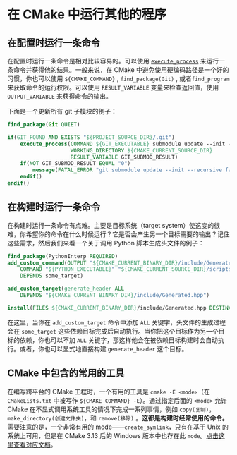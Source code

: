 # 在 CMake 中运行其他的程序

## 在配置时运行一条命令

在配置时运行一条命令是相对比较容易的。可以使用 [`execute_process`][execute_process] 来运行一条命令并获得他的结果。一般来说，在 CMake 中避免使用硬编码路径是一个好的习惯，你也可以使用 `${CMAKE_COMMAND}` , `find_package(Git)` , 或者`find_program` 来获取命令的运行权限。可以使用 `RESULT_VARIABLE` 变量来检查返回值，使用 `OUTPUT_VARIABLE` 来获得命令的输出。 

下面是一个更新所有 git 子模块的例子：

```cmake
find_package(Git QUIET)

if(GIT_FOUND AND EXISTS "${PROJECT_SOURCE_DIR}/.git")
    execute_process(COMMAND ${GIT_EXECUTABLE} submodule update --init --recursive
                    WORKING_DIRECTORY ${CMAKE_CURRENT_SOURCE_DIR}
                    RESULT_VARIABLE GIT_SUBMOD_RESULT)
    if(NOT GIT_SUBMOD_RESULT EQUAL "0")
        message(FATAL_ERROR "git submodule update --init --recursive failed with ${GIT_SUBMOD_RESULT}, please checkout submodules")
    endif()
endif()
```

## 在构建时运行一条命令

在构建时运行一条命令有点难。主要是目标系统（target system）使这变的很难，你希望你的命令在什么时候运行？它是否会产生另一个目标需要的输出？记住这些需求，然后我们来看一个关于调用 Python 脚本生成头文件的例子：

```cmake
find_package(PythonInterp REQUIRED)
add_custom_command(OUTPUT "${CMAKE_CURRENT_BINARY_DIR}/include/Generated.hpp"
    COMMAND "${PYTHON_EXECUTABLE}" "${CMAKE_CURRENT_SOURCE_DIR}/scripts/GenerateHeader.py" --argument
    DEPENDS some_target)

add_custom_target(generate_header ALL
    DEPENDS "${CMAKE_CURRENT_BINARY_DIR}/include/Generated.hpp")

install(FILES ${CMAKE_CURRENT_BINARY_DIR}/include/Generated.hpp DESTINATION include)
```

在这里，当你在 `add_custom_target` 命令中添加 `ALL` 关键字，头文件的生成过程会在 `some_target` 这些依赖目标完成后自动执行。当你把这个目标作为另一个目标的依赖，你也可以不加 `ALL` 关键字，那这样他会在被依赖目标构建时会自动执行。或者，你也可以显式地直接构建 `generate_header` 这个目标。

## CMake 中包含的常用的工具

在编写跨平台的 CMake 工程时，一个有用的工具是 `cmake -E <mode>`（在 `CMakeLists.txt` 中被写作 `${CMAKE_COMMAND} -E`）。通过指定后面的 `<mode>` 允许 CMake 在不显式调用系统工具的情况下完成一系列事情，例如 `copy(复制)`，`make_directory(创建文件夹)`，和 `remove(移除)` 。**这都是构建时经常使用的命令。** 需要注意的是，一个非常有用的 mode——`create_symlink`，只有在基于 Unix 的系统上可用，但是在 CMake 3.13 后的 Windows 版本中也存在此 `mode`。[点击这里查看对应文档](https://cmake.org/cmake/help/latest/manual/cmake.1.html#command-line-tool-mode)。

[execute_process]: https://cmake.org/cmake/help/latest/command/execute_process.html
